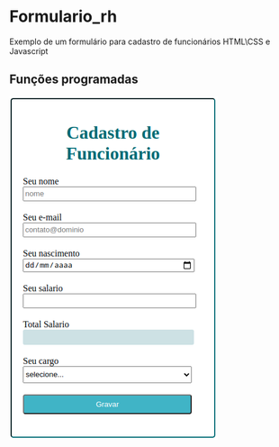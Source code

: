 # Formulario_rh
Exemplo de um formulário para cadastro de funcionários HTML\CSS e Javascript

<h2>Funções programadas</h2>


<img src="https://github.com/EmersonBarcelos/Formulario_rh/blob/main/image.png"/>
